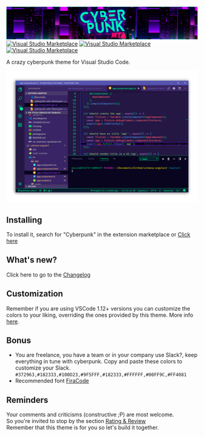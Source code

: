 ![Banner Cyberpunk](/assets/banner.jpg?raw=true "Banner Cyberpunk")
[![Visual Studio Marketplace](https://img.shields.io/vscode-marketplace/d/max-SS.cyberpunk.svg?style=flat-square)](https://marketplace.visualstudio.com/items?itemName=max-SS.cyberpunk) [![Visual Studio Marketplace](https://img.shields.io/vscode-marketplace/r/max-SS.cyberpunk.svg?style=flat-square)](https://marketplace.visualstudio.com/items?itemName=max-SS.cyberpunk) [![Visual Studio Marketplace](https://img.shields.io/vscode-marketplace/v/max-SS.cyberpunk.svg?style=flat-square)](https://marketplace.visualstudio.com/items?itemName=max-SS.cyberpunk)

A crazy cyberpunk theme for Visual Studio Code.

![Code Screenshot](/assets/preview.png?raw=true "Code Screenshot")

## Installing

To install it, search for "Cyberpunk" in the extension marketplace or [Click here](https://marketplace.visualstudio.com/items?itemName=max-SS.cyberpunk)

## What's new?

Click here to go to the [Changelog](https://github.com/max-SS/cyberpunk/blob/master/CHANGELOG.md)

## Customization

Remember if you are using VSCode 1.12+ versions you can customize the colors to your liking, overriding the ones provided by this theme. More info [here](https://code.visualstudio.com/docs/getstarted/theme-color-reference).

## Bonus
- You are freelance, you have a team or in your company use Slack?, keep everything in tune with cyberpunk. Copy and paste these colors to customize your Slack.
`#372963,#182333,#100D23,#9F5FFF,#182333,#FFFFFF,#00FF9C,#FF4081`
- Recommended font [FiraCode](https://github.com/tonsky/FiraCode)

## Reminders 

Your comments and criticisms (constructive ;P) are most welcome.  
So you're invited to stop by the section [Rating & Review](https://marketplace.visualstudio.com/items?itemName=max-SS.cyberpunk#review-details)  
Remember that this theme is for you so let's build it together.
